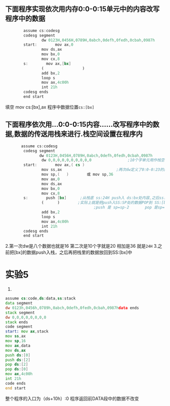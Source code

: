 下面程序实现依次用内存0:0-0:15单元中的内容改写程序中的数据  
------
```asm
        assume cs:codesg  
        codesg segment  
                dw 0123H,0456H,0789H,0abch,0defh,0fedh,0cbah,0987h   
        start:        mov ax,0  
                mov ds,ax  
                mov bx,0          
                mov cx,8  
        s:        mov ax,[bx]  
                (                 )        
                add bx,2  
                loop s  
                mov ax,4c00h  
                int 21h  
        codesg ends  
        end start 
```
填空 mov cs:[bx],ax
程序中数据位置`cs:[bx]`

下面程序依次用…0:0-0:15内容……改写程序中的数据,数据的传送用栈来进行.栈空间设置在程序内  
---------
```asm   
       assume cs:codesg  
        codesg segment  
               dw 0123H,0456H,0789H,0abch,0defh,0fedh,0cbah,0987h   
                dw 0,0,0,0,0,0,0,0,0,0                ;10个字单元用作栈空间即20个字节型单元  
        start:        mov ax,( cs )  
                mov ss,ax                        ;两次dw定义了0:0-0:23的数据 则空栈的SP的栈底为0:24  
                mov sp,(   )        或 mov sp,36  
                mov ax,0  
                mov ds,ax  
                mov bx,0  
                mov cx,8  
        s:        push [bx]      ;从栈底 ss:24H push入 ds:bx处内容,之后ss:22H\20H  
                (      )        ;实际上就是把push入SS:SP处的数据POP到 SS:[bx]\SS:0002\SS:0004……  
                                       ;push 是 sp=sp-2       pop 是sp=sp+2     
                add bx,2  
                loop s  
                mov ax,4c00h  
                int 21h  
        codesg ends  
        end start  
```
2.第一次dw是八个数据也就是16 第二次是10个字就是20 相加是36 就是`24H`
3.之前把[bx]的数据push入栈，之后再把栈里的数据放回到SS:[bx]中

实验5
====
1.
```asm
assume cs:code,ds:data,ss:stack
data segment   
dw 0123h,0456h,0789h,0abch,0defh,0fedh,0cbah,0987hdata ends
stack segment  
dw 0,0,0,0,0,0,0,0
stack ends
code segment
start: mov ax,stack       
mov ss,ax       
mov sp,16
mov ax,data       
mov ds,ax
push ds:[0]       
push ds:[2]       
pop ds:[2]       
pop ds:[0]
mov ax,4c00h
int 21h
code ends
end start
```

整个程序的入口为（ds+10h）:0
程序返回前DATA段中的数据不改变


